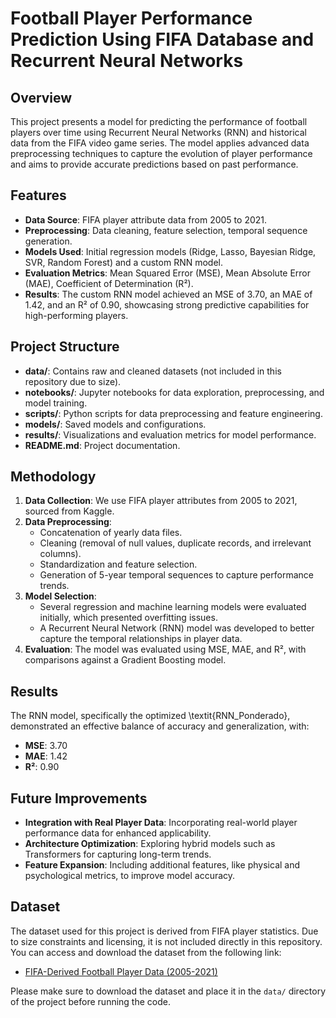 # Football Player Performance Prediction Using FIFA Database and Recurrent Neural Networks

## Overview
This project presents a model for predicting the performance of football players over time using Recurrent Neural Networks (RNN) and historical data from the FIFA video game series. The model applies advanced data preprocessing techniques to capture the evolution of player performance and aims to provide accurate predictions based on past performance.

## Features
- **Data Source**: FIFA player attribute data from 2005 to 2021.
- **Preprocessing**: Data cleaning, feature selection, temporal sequence generation.
- **Models Used**: Initial regression models (Ridge, Lasso, Bayesian Ridge, SVR, Random Forest) and a custom RNN model.
- **Evaluation Metrics**: Mean Squared Error (MSE), Mean Absolute Error (MAE), Coefficient of Determination (R²).
- **Results**: The custom RNN model achieved an MSE of 3.70, an MAE of 1.42, and an R² of 0.90, showcasing strong predictive capabilities for high-performing players.

## Project Structure
- **data/**: Contains raw and cleaned datasets (not included in this repository due to size).
- **notebooks/**: Jupyter notebooks for data exploration, preprocessing, and model training.
- **scripts/**: Python scripts for data preprocessing and feature engineering.
- **models/**: Saved models and configurations.
- **results/**: Visualizations and evaluation metrics for model performance.
- **README.md**: Project documentation.

## Methodology
1. **Data Collection**: We use FIFA player attributes from 2005 to 2021, sourced from Kaggle.
2. **Data Preprocessing**:
   - Concatenation of yearly data files.
   - Cleaning (removal of null values, duplicate records, and irrelevant columns).
   - Standardization and feature selection.
   - Generation of 5-year temporal sequences to capture performance trends.
3. **Model Selection**:
   - Several regression and machine learning models were evaluated initially, which presented overfitting issues.
   - A Recurrent Neural Network (RNN) model was developed to better capture the temporal relationships in player data.
4. **Evaluation**: The model was evaluated using MSE, MAE, and R², with comparisons against a Gradient Boosting model.

## Results
The RNN model, specifically the optimized \textit{RNN\_Ponderado}, demonstrated an effective balance of accuracy and generalization, with:
- **MSE**: 3.70
- **MAE**: 1.42
- **R²**: 0.90

## Future Improvements
- **Integration with Real Player Data**: Incorporating real-world player performance data for enhanced applicability.
- **Architecture Optimization**: Exploring hybrid models such as Transformers for capturing long-term trends.
- **Feature Expansion**: Including additional features, like physical and psychological metrics, to improve model accuracy.
## Dataset
The dataset used for this project is derived from FIFA player statistics. Due to size constraints and licensing, it is not included directly in this repository. You can access and download the dataset from the following link:

- [FIFA-Derived Football Player Data (2005-2021)](URL_DEL_ENLACE)

Please make sure to download the dataset and place it in the `data/` directory of the project before running the code.


